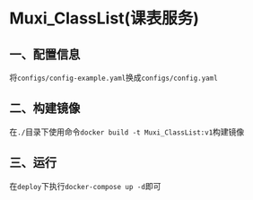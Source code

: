 # Muxi_ClassList(课表服务)

## 一、配置信息
将`configs/config-example.yaml`换成`configs/config.yaml`
## 二、构建镜像
在`./`目录下使用命令`docker build -t Muxi_ClassList:v1`构建镜像
## 三、运行
在`deploy`下执行`docker-compose up -d`即可